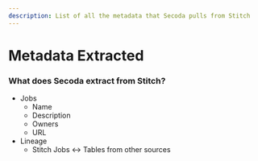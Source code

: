 ```yaml
---
description: List of all the metadata that Secoda pulls from Stitch
---
```


# Metadata Extracted

### What does Secoda extract from Stitch?

* Jobs
  * Name
  * Description
  * Owners
  * URL
* Lineage
  * Stitch Jobs <-> Tables from other sources

